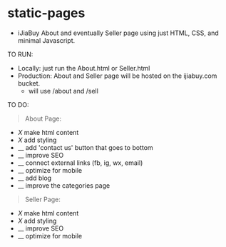 # static-pages
- iJiaBuy About and eventually Seller page using just HTML, CSS, and minimal Javascript.

TO RUN: 
- Locally: just run the About.html or Seller.html 
- Production: About and Seller page will be hosted on the ijiabuy.com bucket.
  + will use /about and /sell


TO DO:
> About Page:
  - _X_  make html content
  - _X_  add styling
  - __   add 'contact us' button that goes to bottom 
  - __   improve SEO
  - __   connect external links (fb, ig, wx, email)
  - __   optimize for mobile
  - __   add blog
  - __   improve the categories page

> Seller Page:
 -  _X_   make html content
  - _X_   add styling
  - __    improve SEO
  - __    optimize for mobile
